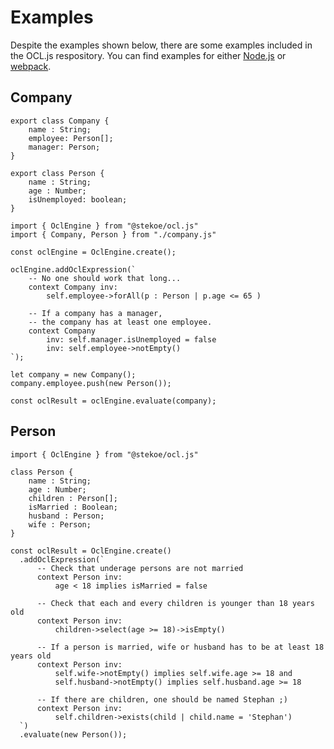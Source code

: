 # Examples
Despite the examples shown below, there are some examples included in the OCL.js respository.
You can find examples for either [Node.js](https://github.com/SteKoe/ocl.js/tree/development/examples/node.js) or [webpack](https://github.com/SteKoe/ocl.js/tree/development/examples/webpack).

## Company

```typescript--example
export class Company {
    name : String;
    employee: Person[];
    manager: Person;
}

export class Person {
    name : String;
    age : Number;
    isUnemployed: boolean;
}
```

```typescript--example
import { OclEngine } from "@stekoe/ocl.js"
import { Company, Person } from "./company.js"

const oclEngine = OclEngine.create();

oclEngine.addOclExpression(`
    -- No one should work that long...
    context Company inv:
        self.employee->forAll(p : Person | p.age <= 65 )
    
    -- If a company has a manager, 
    -- the company has at least one employee.
    context Company
        inv: self.manager.isUnemployed = false
        inv: self.employee->notEmpty()
`);

let company = new Company();
company.employee.push(new Person());

const oclResult = oclEngine.evaluate(company);
```

## Person
```typescript--example
import { OclEngine } from "@stekoe/ocl.js"

class Person {
    name : String;
    age : Number;
    children : Person[];
    isMarried : Boolean;
    husband : Person;
    wife : Person;
}

const oclResult = OclEngine.create()
  .addOclExpression(`
      -- Check that underage persons are not married
      context Person inv:
          age < 18 implies isMarried = false
      
      -- Check that each and every children is younger than 18 years old
      context Person inv:
          children->select(age >= 18)->isEmpty()
      
      -- If a person is married, wife or husband has to be at least 18 years old
      context Person inv:
          self.wife->notEmpty() implies self.wife.age >= 18 and
          self.husband->notEmpty() implies self.husband.age >= 18
      
      -- If there are children, one should be named Stephan ;)
      context Person inv:
          self.children->exists(child | child.name = 'Stephan')
  `)
  .evaluate(new Person());
```
